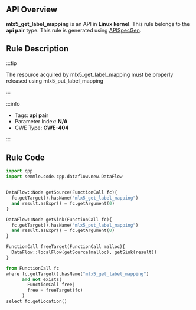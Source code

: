 ---
---


## API Overview
**mlx5_get_label_mapping** is an API in **Linux kernel**. This rule belongs to the **api pair** type. This rule is generated using [APISpecGen](../../tools/APISpecGen).
## Rule Description

:::tip

The resource acquired by mlx5_get_label_mapping must be properly released using mlx5_put_label_mapping

:::

:::info

- Tags: **api pair**
- Parameter Index: **N/A**
- CWE Type: **CWE-404**

:::

## Rule Code
```python
import cpp
import semmle.code.cpp.dataflow.new.DataFlow


DataFlow::Node getSource(FunctionCall fc){
  fc.getTarget().hasName("mlx5_get_label_mapping")
  and result.asExpr() = fc.getArgument(0)
}

DataFlow::Node getSink(FunctionCall fc){
  fc.getTarget().hasName("mlx5_put_label_mapping")
  and result.asExpr() = fc.getArgument(0)
}

FunctionCall freeTarget(FunctionCall malloc){
  DataFlow::localFlow(getSource(malloc), getSink(result))
}

from FunctionCall fc
where fc.getTarget().hasName("mlx5_get_label_mapping")
      and not exists(
        FunctionCall free| 
        free = freeTarget(fc)
      )
select fc.getLocation()

    
```